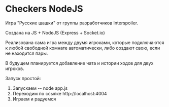 # Checkers NodeJS
Игра "Русские шашки" от группы разработчиков Interspoiler.

Создана на JS + NodeJS (Express + Socket.io)

Реализована сама игра между двумя игроками, которые подключаются к любой
свободной комнате автоматически, либо создают свою, если не находится
пары.

В будущем планируется добавление чата и истории ходов для двух игроков.

Запуск простой:
  1) Запускаем -- node app.js
  2) Переходим по ссылке http://localhost:4004
  3) Играем и радуемся
